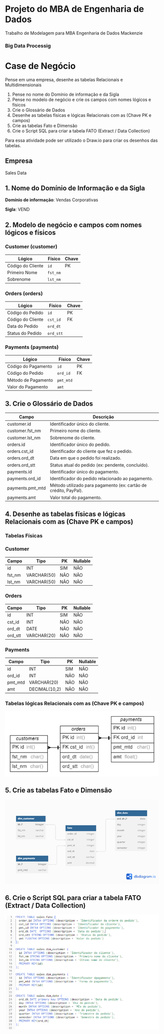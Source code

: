 # Projeto do MBA de Engenharia de Dados
Trabalho de Modelagem para MBA Engenharia de Dados Mackenzie
### Big Data Processig

# Case de Negócio

Pense em uma empresa, desenhe as tabelas Relacionais e Multidimensionais

1. Pense no nome do Domínio de informação e da Sigla
2. Pense no modelo de negócio e crie os campos com nomes lógicos e físicos
3. Crie o Glossário de Dados
4. Desenhe as tabelas físicas e lógicas Relacionais com as (Chave PK e campos)
5. Crie as tabelas Fato e Dimensão
6. Crie o Script SQL para criar a tabela FATO (Extract / Data Collection)

Para essa atividade pode ser utilizado o Draw.io para criar os desenhos das tabelas.

## Empresa
Sales Data

## 1. Nome do Domínio de Informação e da Sigla
**Domínio de informação**: Vendas Corporativas

**Sigla**: VEND

## 2. Modelo de negócio e campos com nomes lógicos e físicos

### Customer (customer)

| Lógico             | Físico    | Chave |
|--------------------|-----------|-------|
| Código do Cliente  | `id`      | PK    |
| Primeiro Nome      | `fst_nm`  |       |
| Sobrenome          | `lst_nm`  |       |

### Orders (orders)

| Lógico              | Físico     | Chave |
|---------------------|------------|-------|
| Código do Pedido    | `id`       | PK    |
| Código do Cliente   | `cst_id`   | FK    |
| Data do Pedido      | `ord_dt`   |       |
| Status do Pedido    | `ord_stt`  |       |

### Payments (payments)

| Lógico              | Físico     | Chave |
|---------------------|------------|-------|
| Código do Pagamento | `id`       | PK    |
| Código do Pedido    | `ord_id`   | FK    |
| Método de Pagamento | `pmt_mtd`  |       |
| Valor do Pagamento  | `amt`      |       |

## 3. Crie o Glossário de Dados

| Campo              | Descrição                                                          |
|--------------------|--------------------------------------------------------------------|
| customer.id        | Identificador único do cliente.                                    |  
| customer.fst_nm    | Primeiro nome do cliente.                                          |
| customer.lst_nm    | Sobrenome do cliente.                                              |
| orders.id          | Identificador único do pedido.                                     |
| orders.cst_id      | Identificador do cliente que fez o pedido.                         |
| orders.ord_dt      | Data em que o pedido foi realizado.                                |
| orders.ord_stt     | Status atual do pedido (ex: pendente, concluído).                  |
| payments.id        | Identificador único do pagamento.                                  |
| payments.ord_id    | Identificador do pedido relacionado ao pagamento.                  |
| payments.pmt_mtd   | Método utilizado para pagamento (ex: cartão de crédito, PayPal).   |
| payments.amt       | Valor total do pagamento.                                          |


## 4. Desenhe as tabelas físicas e lógicas Relacionais com as (Chave PK e campos)

### Tabelas Físicas

### Customer

| Campo       | Tipo        | PK  | Nullable |
|-------------|-------------|-----|----------|
| id          | INT         | SIM | NÃO      |
| fst_nm      | VARCHAR(50) | NÃO | NÃO      |
| lst_nm      | VARCHAR(50) | NÃO | NÃO      |

### Orders

| Campo       | Tipo        | PK  | Nullable |
|-------------|-------------|-----|----------|
| id          | INT         | SIM | NÃO      |
| cst_id      | INT         | NÃO | NÃO      |
| ord_dt      | DATE        | NÃO | NÃO      |
| ord_stt     | VARCHAR(20) | NÃO | NÃO      |

### Payments

| Campo          | Tipo          | PK  | Nullable |
|----------------|---------------|-----|----------|
| id             | INT           | SIM | NÃO      |
| ord_id         | INT           | NÃO | NÃO      |
| pmt_mtd        | VARCHAR(20)   | NÃO | NÃO      |
| amt            | DECIMAL(10,2) | NÃO | NÃO      |

### Tabelas lógicas Relacionais com as (Chave PK e campos)


![relational](./diagrams/relational.png)


## 5. Crie as tabelas Fato e Dimensão

![relational](./diagrams/modelagem_dimensional.png)


## 6. Crie o Script SQL para criar a tabela FATO (Extract / Data Collection)

![relational](./diagrams/create_table.png)